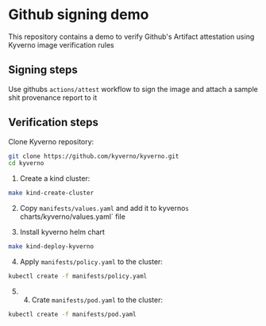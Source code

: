 # Github signing demo

This repository contains a demo to verify Github's Artifact attestation using Kyverno image verification rules

## Signing steps

Use githubs `actions/attest` workflow to sign the image and attach a sample shit provenance report to it
## Verification steps

Clone Kyverno repository:
```bash
git clone https://github.com/kyverno/kyverno.git
cd kyverno
```

1. Create a kind cluster:
```bash
make kind-create-cluster
```

2. Copy `manifests/values.yaml` and add it to kyverno`s `charts/kyverno/values.yaml` file

3. Install kyverno helm chart
```bash
make kind-deploy-kyverno
```

4. Apply `manifests/policy.yaml` to the cluster:
```bash
kubectl create -f manifests/policy.yaml
```

5. 4. Crate `manifests/pod.yaml` to the cluster:
```bash
kubectl create -f manifests/pod.yaml
```